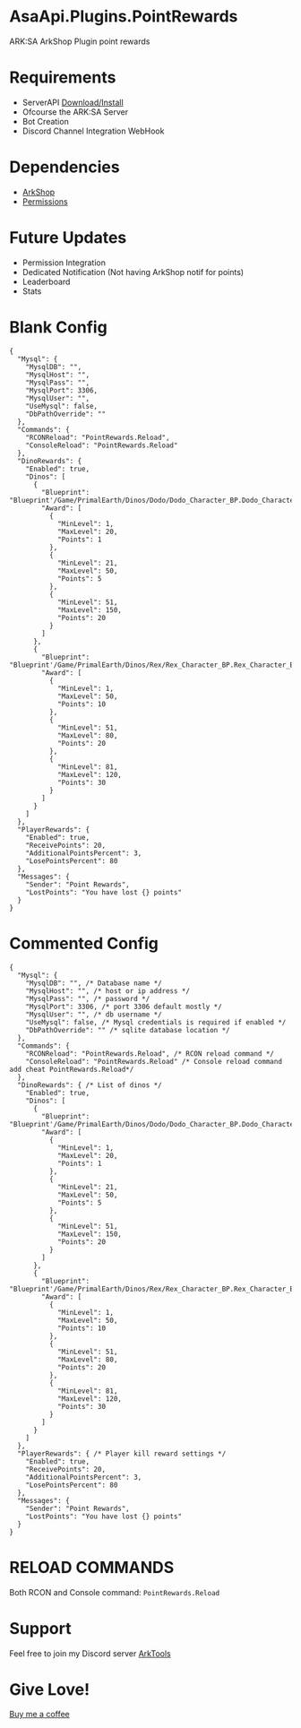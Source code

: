 # AsaApi.Plugins.PointRewards
ARK:SA ArkShop Plugin point rewards

# Requirements
- ServerAPI [Download/Install](https://gameservershub.com/forums/resources/ark-survival-ascended-serverapi-crossplay-supported.683/)
- Ofcourse the ARK:SA Server
- Bot Creation
- Discord Channel Integration WebHook

# Dependencies
- [ArkShop](https://gameservershub.com/forums/resources/ark-survival-ascended-arkshop-crossplay-supported.714/)
- [Permissions](https://gameservershub.com/forums/resources/ark-survival-ascended-permissions-crossplay-supported.713/)

# Future Updates
- Permission Integration
- Dedicated Notification (Not having ArkShop notif for points)
- Leaderboard
- Stats

# Blank Config
```
{
  "Mysql": {
    "MysqlDB": "",
    "MysqlHost": "",
    "MysqlPass": "",
    "MysqlPort": 3306,
    "MysqlUser": "",
    "UseMysql": false,
    "DbPathOverride": ""
  },
  "Commands": {
    "RCONReload": "PointRewards.Reload",
    "ConsoleReload": "PointRewards.Reload"
  },
  "DinoRewards": {
    "Enabled": true,
    "Dinos": [
      {
        "Blueprint": "Blueprint'/Game/PrimalEarth/Dinos/Dodo/Dodo_Character_BP.Dodo_Character_BP'",
        "Award": [
          {
            "MinLevel": 1,
            "MaxLevel": 20,
            "Points": 1
          },
          {
            "MinLevel": 21,
            "MaxLevel": 50,
            "Points": 5
          },
          {
            "MinLevel": 51,
            "MaxLevel": 150,
            "Points": 20
          }
        ]
      },
      {
        "Blueprint": "Blueprint'/Game/PrimalEarth/Dinos/Rex/Rex_Character_BP.Rex_Character_BP'",
        "Award": [
          {
            "MinLevel": 1,
            "MaxLevel": 50,
            "Points": 10
          },
          {
            "MinLevel": 51,
            "MaxLevel": 80,
            "Points": 20
          },
          {
            "MinLevel": 81,
            "MaxLevel": 120,
            "Points": 30
          }
        ]
      }
    ]
  },
  "PlayerRewards": {
    "Enabled": true,
    "ReceivePoints": 20,
    "AdditionalPointsPercent": 3,
    "LosePointsPercent": 80
  },
  "Messages": {
    "Sender": "Point Rewards",
    "LostPoints": "You have lost {} points"
  }
}
```


# Commented Config
```
{
  "Mysql": {
    "MysqlDB": "", /* Database name */
    "MysqlHost": "", /* host or ip address */
    "MysqlPass": "", /* password */
    "MysqlPort": 3306, /* port 3306 default mostly */
    "MysqlUser": "", /* db username */
    "UseMysql": false, /* Mysql credentials is required if enabled */
    "DbPathOverride": "" /* sqlite database location */
  },
  "Commands": {
    "RCONReload": "PointRewards.Reload", /* RCON reload command */
    "ConsoleReload": "PointRewards.Reload" /* Console reload command add cheat PointRewards.Reload*/
  },
  "DinoRewards": { /* List of dinos */
    "Enabled": true,
    "Dinos": [
      {
        "Blueprint": "Blueprint'/Game/PrimalEarth/Dinos/Dodo/Dodo_Character_BP.Dodo_Character_BP'",
        "Award": [
          {
            "MinLevel": 1,
            "MaxLevel": 20,
            "Points": 1
          },
          {
            "MinLevel": 21,
            "MaxLevel": 50,
            "Points": 5
          },
          {
            "MinLevel": 51,
            "MaxLevel": 150,
            "Points": 20
          }
        ]
      },
      {
        "Blueprint": "Blueprint'/Game/PrimalEarth/Dinos/Rex/Rex_Character_BP.Rex_Character_BP'",
        "Award": [
          {
            "MinLevel": 1,
            "MaxLevel": 50,
            "Points": 10
          },
          {
            "MinLevel": 51,
            "MaxLevel": 80,
            "Points": 20
          },
          {
            "MinLevel": 81,
            "MaxLevel": 120,
            "Points": 30
          }
        ]
      }
    ]
  },
  "PlayerRewards": { /* Player kill reward settings */
    "Enabled": true,
    "ReceivePoints": 20,
    "AdditionalPointsPercent": 3,
    "LosePointsPercent": 80
  },
  "Messages": {
    "Sender": "Point Rewards",
    "LostPoints": "You have lost {} points"
  }
}
```

# RELOAD COMMANDS​
Both RCON and Console command: `PointRewards.Reload`

# Support
Feel free to join my Discord server [ArkTools](https://discord.gg/q8rPGprjEJ)

# Give Love!
[Buy me a coffee](https://www.buymeacoffee.com/ohmcodes)
